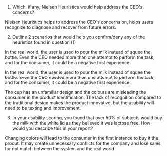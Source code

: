 1. Which, if any, Nielsen Heuristics would help address the CEO's concerns?


Nielsen Heuristics helps to address the CEO's concerns on, helps users recognize to diagnose and recover from future errors.



2. Outline 2 scenarios that would help you confirm/deny any of the heuristics found in question (1)

In the real world, the user is used to pour the milk instead of squee the bottle. Even the CEO needed more than one attempt to perform the task, and for the consumer, it could be a negative first experience.


In the real world, the user is used to pour the milk instead of squee the bottle. Even the CEO needed more than one attempt to perform the task, and for the consumer, it could be a negative first experience.

The cup has an unfamiliar design and the colours are misleading the consumer in the product identification.
The lack of recognition compared to the traditional design makes the product innovative, but the usability will need to be texting and improvement.



3. In your usability scoring, you found that over 50% of subjects would buy the milk with the white lid as they believed it was lactose free. How would you describe this in your report?


Changing colors will lead to the consumer in the first instance to buy it the produt. It may create unnecessary conflicts for the company and lose sales for not match between the system and the real world. 